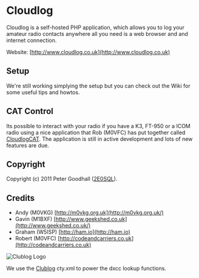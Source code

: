 # Cloudlog

Cloudlog is a self-hosted PHP application, which allows you to log your amateur radio contacts anywhere all you need is a web browser and and internet connection.

Website: [http://www.cloudlog.co.uk](http://www.cloudlog.co.uk)

## Setup

We're still working simplying the setup but you can check out the Wiki for some useful tips and howtos.

## CAT Control

Its possible to interact with your radio if you have a K3, FT-950 or a ICOM radio using a nice application that Rob (M0VFC) has put together called [CloudlogCAT](https://github.com/rmc47/CloudlogCAT). The application is still in active development and lots of new features are due.

## Copyright

Copyright (c) 2011 Peter Goodhall ([2E0SQL](http://www.2e0sql.co.uk)).

## Credits

* Andy (M0VKG)    [http://m0vkg.org.uk](http://m0vkg.org.uk/)
* Gavin (M1BXF)   [http://www.geekshed.co.uk](http://www.geekshed.co.uk/)
* Graham (W5ISP)  [http://ham.io](http://ham.io)
* Robert (M0VFC)  [http://codeandcarriers.co.uk](http://codeandcarriers.co.uk)

![Clublog Logo](http://cloudlog.co.uk/github/clublog_web.png "Clublog Logo")

We use the [Clublog](http://www.clublog.org/) cty.xml to power the dxcc lookup functions.